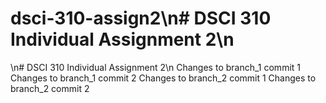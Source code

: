 # dsci-310-assign2\n# DSCI 310 Individual Assignment 2\n
\n# DSCI 310 Individual Assignment 2\n
Changes to branch_1 commit 1
Changes to branch_1 commit 2
Changes to branch_2 commit 1
Changes to branch_2 commit 2

